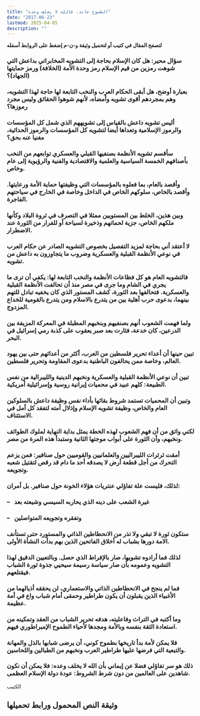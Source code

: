 ```yaml
---
title: "الطموح عائد، فالله لا يخلف وعده"
date: "2017-06-23"
lastmod: 2025-04-05
description: ""
---
```

**لتصفح المقال في كتيب أو لتحميل وثيقة و-ن-م إضغط على الروابط أسفله**

### سؤال محير: هل كان الإسلام بحاجة إلى التشويه المخابراتي بداعش التي شوهت رمزين من قيم الإسلام رمز وحدة الأمة (الخلافة) ورمز حمايتها (الجهاد)؟

### بعبارة أوضح، هل أبقى الحكام العرب والنخب التابعة لها حاجة لهذا التشويه، وهم بمجردهم أقوى تشويه وأمضاه، لأنهم شوهوا الحقائق وليس مجرد رموزها؟

### أليس تشويه داعش بالقياس إلى تشويههم الذي شمل كل المؤسسات والرموز الإسلامية وتعداها أيضا لتشويه كل المؤسسات والرموز الحداثية، مغنيا عنه بحق؟

### سأقسم تشويه الأنظمة بصنفيها القبلي والعسكري توابعهم من النخب بأصنافهم الخمسة السياسية والعلمية والاقتصادية والفنية والرؤيوية إلى عام وخاص.

### وأقصد بالعام، بما فعلوه بالمؤسسات التي وظيفتها حماية الأمة ورعايتها. وأقصد بالخاص، سلوكهم الخاص في الداخل وخاصة في الخارج في سياحتهم الفاجرة.

### وبين هذين، الخلط بين المستويين ممثلا في التصرف في ثروة البلاد وكأنها ملكهم الخاص، جزية لحماتهم وذخيرة لسياحة أو للفرار من الثورة عند الاضطرار.

### لا أعتقد أني بحاجة لمزيد التفصيل بخصوص التشويه الصادر عن حكام العرب في نوعي الأنظمة القبلية والعسكرية وضروب ما يتجاوزون به داعش من تشويه.

### فالتشويه العام هو كل فظاعات الأنظمة والنخب التابعة لها: يكفي أن ترى ما يجري في الشام وما جرى في مصر منذ أن تحالفت الأنظمة القبلية والعسكرية. فتحالفها بعد الثورة، كشف المستور الذي كان يخفيه تبادل للتهم بينهما، بدعوى حرب أهلية بين من يتدرع بالاسلام ومن يتدرع بالقومية للخداع المزدوج.

### ولما فهمت الشعوب أنهم بصنفيهم وبنخبهم المطبلة في المعركة المزيفة بين الدرعين، كان خدعة، فثارت بعد صبر يعقوب على كذبة رمي إسرائيل في البحر.

### تبين حينها أن أعداء تحرير فلسطين من العرب، أكثر من أعدائهم حتى بين يهود العالم، وخاصة ممن يحالفون الباطنية بدعوى المقاومة وتحرير فلسطين.

### تبين أن نوعي الأنظمة القبلية والعسكرية ونخبهم الدينية والليبرالية من نفس الطبيعة: كلهم عبيد في محميات إيرانية روسية وإسرائيلية أمريكية.

### وتبين أن المحميات تستمد شروط بقائها بأداء نفس وظيفة داعش بالسلوكين العام والخاص، وظيفة تشويه الإسلام وإذلال أمته لتفقد كل أمل في الاستئناف.

### لكني واثق من أن فهم الشعوب لهذه الخطة يمثل بداية النهاية لملوك الطوائف ونخبهم، وأن الثورة على أبواب موجتها الثانية وستبدأ هذه المرة من مصر.

### أمقت ثرثرات الليبراليين والعلمانيين والقوميين حول صنافير: فمن يزعم التحرك من أجل قطعة أرض لا يصدقه أحد ما دام قد رقص لتقتيل شعبه وتجويعه.

### لذلك، فليست علة تفاؤلي عنتريات هؤلاء الخونة حول صنافير. بل أمران:

### –   غيرة الشعب على دينه الذي يحاربه السيسي وشيعته بعد

### –   وتفقره وتجويعه المتواصلين

### ستكون ثورة لا تبقي ولا تذر من الانحطاطين الذاتي والمستورد حتى تستأنف الامة دورها بشباب له أخلاق الفاتحين الذين بهم بدأت النشأة الأولى.

### لذلك فما أرادوه تشويها، صار بالإفراط الذي حصل. وبالتعيين الدقيق لهذا التشويه وعمومه بأن صار سياسة رسيمة سيحيي جذوة ثورة الشباب فيقتلعهم.

### فما لم ينجح في الانحطاطين الذاتي والاستعماري، لن يحققه أذيالهما من الأغبياء الذين يقبلون أن يكون طراطير وحمقى أمام شباب واع في أمة عظيمة.

### وما أكتبه في التراث وفاعليته، هدفه تحرير الشباب من العقد وتمكينه من استعادة الثقة بنفسه وبالأمة ومجدها لأحياء الطموح الإمبراطوري فيهم.

### فلا يمكن لأمة بدأ تاريخها بطموح كوني، أن يرضى شبابها بالذل والمهانة والتبعية التي فرضها عليها طراطير العرب ونخبهم من الطبالين واللحاسين.

### ذلك هو سر تفاؤلي فضلا عن إيماني بأن الله لا يخلف وعده: فلا يمكن أن نكون شاهدين على العالمين من دون شرط الشروط: عودة دولة الإسلام العظمى.

الكتيب

## وثيقة النص المحمول ورابط تحميلها

###
